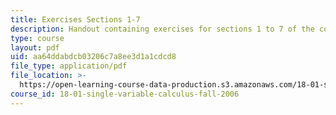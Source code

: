 ```yaml
---
title: Exercises Sections 1-7
description: Handout containing exercises for sections 1 to 7 of the course.
type: course
layout: pdf
uid: aa64ddabdcb03206c7a8ee3d1a1cdcd8
file_type: application/pdf
file_location: >-
  https://open-learning-course-data-production.s3.amazonaws.com/18-01-single-variable-calculus-fall-2006/aa64ddabdcb03206c7a8ee3d1a1cdcd8_e_exrcs_scsn_1_7.pdf
course_id: 18-01-single-variable-calculus-fall-2006
---
```

